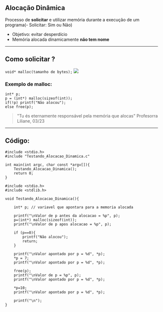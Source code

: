 ## Alocação Dinâmica
Processo de **solicitar** e utilizar memória durante a execução de um programa(- Solicitar: Sim ou Não)

- Objetivo: evitar desperdício
- Memória alocada dinamicamente **não tem nome**
---
## Como solicitar ?
`void* malloc(tamanho de bytes);`
![](https://blog.masterdaweb.com/wp-content/uploads/2011/09/alocacao-dinamica-linguagem-c.jpg)

### Exemplo de malloc:
```
int* p;
p = (int*) malloc(sizeof(int));
if(!p) printf("Não alocou");
else free(p);
```

> "Tu és eternamente responsável pela memória que alocas"
> 	Profesorra Liliane, 03/23
---
## Código:
```
#include <stdio.h>
#include "Testando_Alocacao_Dinamica.c"

int main(int argc, char const *argv[]){
    Testando_Alocacao_Dinamica();
    return 0;
}
```


```
#include <stdio.h>
#include <stdlib.h>

void Testando_Alocacao_Dinamica(){

    int* p; // variavel que apontara para a memoria alocada

    printf("\nValor de p antes da alocacao = %p", p);
    p=(int*) malloc(sizeof(int));
    printf("\nValor de p apos alocacao = %p", p);

    if (p==0){
        printf("Não alocou");
        return;
    }

    printf("\nValor apontado por p = %d", *p);
    *p = 7;
    printf("\nValor apontado por p = %d", *p);

    free(p);
    printf("\nValor de p = %p", p);
    printf("\nValor apontado por p = %d", *p);

    *p=10;
    printf("\nValor apontado por p = %d", *p);

    printf("\n");
}
```